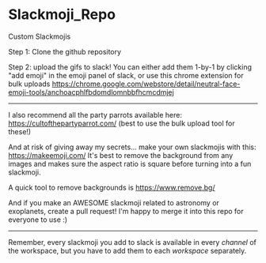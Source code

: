 # Slackmoji_Repo
Custom Slackmojis


Step 1: Clone the github repository

Step 2: upload the gifs to slack! You can either add them 1-by-1 by clicking "add emoji" in the emoji panel of slack, 
or use this chrome extension for bulk uploads https://chrome.google.com/webstore/detail/neutral-face-emoji-tools/anchoacphlfbdomdlomnbbfhcmcdmjej


------------------------------------------

I also recommend all the party parrots available here: https://cultofthepartyparrot.com/
(best to use the bulk upload tool for these!)


And at risk of giving away my secrets... make your own slackmojis with this: https://makeemoji.com/
It's best to remove the background from any images and makes sure the aspect ratio is square before turning into a fun slackmoji.


A quick tool to remove backgrounds is https://www.remove.bg/


And if you make an AWESOME slackmoji related to astronomy or exoplanets, create a pull request! I'm happy to merge it into this repo for everyone to use :)


------------------------------------------

Remember, every slackmoji you add to slack is available in every *channel* of the workspace, but you have to add them to each *workspace* separately. 
